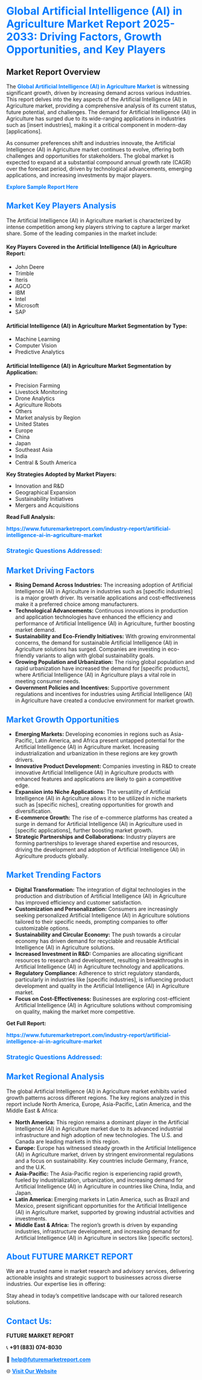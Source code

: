 <h1 style="color: #007BFF;">Global Artificial Intelligence (AI) in Agriculture Market Report 2025-2033: Driving Factors, Growth Opportunities, and Key Players</h1>

<section id="overview">
<h2>Market Report Overview</h2>
<p>The <a href="https://www.futuremarketreport.com/industry-report/artificial-intelligence-ai-in-agriculture-market" style="color: #007BFF; text-decoration: none;"><strong>Global Artificial Intelligence (AI) in Agriculture Market</strong></a> is witnessing significant growth, driven by increasing demand across various industries. This report delves into the key aspects of the Artificial Intelligence (AI) in Agriculture market, providing a comprehensive analysis of its current status, future potential, and challenges. The demand for Artificial Intelligence (AI) in Agriculture has surged due to its wide-ranging applications in industries such as [insert industries], making it a critical component in modern-day [applications].</p>
<p>As consumer preferences shift and industries innovate, the Artificial Intelligence (AI) in Agriculture market continues to evolve, offering both challenges and opportunities for stakeholders. The global market is expected to expand at a substantial compound annual growth rate (CAGR) over the forecast period, driven by technological advancements, emerging applications, and increasing investments by major players.</p>
</section>

<section id="overview">
<p><a href="https://www.futuremarketreport.com/request-sample/reportId=103215" style="color: #007BFF; text-decoration: none;"><strong>Explore Sample Report Here</strong></a></p>
</section>

<section id="key-players">
<h2 style="color: #007BFF;">Market Key Players Analysis</h2>
<p>The Artificial Intelligence (AI) in Agriculture market is characterized by intense competition among key players striving to capture a larger market share. Some of the leading companies in the market include:</p>
<h4>Key Players Covered in the Artificial Intelligence (AI) in Agriculture Report:</h4>
<ul><li>John Deere</li><li>Trimble</li><li>Iteris</li><li>AGCO</li><li>IBM</li><li>Intel</li><li>Microsoft</li><li>SAP</li></ul>
<h4>Artificial Intelligence (AI) in Agriculture Market Segmentation by Type:</h4>
<ul><li>Machine Learning</li><li>Computer Vision</li><li>Predictive Analytics</li></ul>

<h4>Artificial Intelligence (AI) in Agriculture Market Segmentation by Application:</h4>
<ul><li>Precision Farming</li><li>Livestock Monitoring</li><li>Drone Analytics</li><li>Agriculture Robots</li><li>Others</li><li>Market analysis by Region</li><li>United States</li><li>Europe</li><li>China</li><li>Japan</li><li>Southeast Asia</li><li>India</li><li>Central &amp; South America</li></ul>
<p><strong>Key Strategies Adopted by Market Players:</strong></p>
<ul>
<li>Innovation and R&D</li>
<li>Geographical Expansion</li>
<li>Sustainability Initiatives</li>
<li>Mergers and Acquisitions</li>
</ul>
</section>

<section>
<p><strong>Read Full Analysis: </strong></p><a href="https://www.futuremarketreport.com/industry-report/artificial-intelligence-ai-in-agriculture-market" style="color: #007BFF; text-decoration: none;"><strong>https://www.futuremarketreport.com/industry-report/artificial-intelligence-ai-in-agriculture-market</strong></a>
<h3 style="color: #007BFF;">Strategic Questions Addressed:</h3>
</section>

<section id="driving-factors">
<h2 style="color: #007BFF;">Market Driving Factors</h2>
<ul>
<li><strong>Rising Demand Across Industries:</strong> The increasing adoption of Artificial Intelligence (AI) in Agriculture in industries such as [specific industries] is a major growth driver. Its versatile applications and cost-effectiveness make it a preferred choice among manufacturers.</li>
<li><strong>Technological Advancements:</strong> Continuous innovations in production and application technologies have enhanced the efficiency and performance of Artificial Intelligence (AI) in Agriculture, further boosting market demand.</li>
<li><strong>Sustainability and Eco-Friendly Initiatives:</strong> With growing environmental concerns, the demand for sustainable Artificial Intelligence (AI) in Agriculture solutions has surged. Companies are investing in eco-friendly variants to align with global sustainability goals.</li>
<li><strong>Growing Population and Urbanization:</strong> The rising global population and rapid urbanization have increased the demand for [specific products], where Artificial Intelligence (AI) in Agriculture plays a vital role in meeting consumer needs.</li>
<li><strong>Government Policies and Incentives:</strong> Supportive government regulations and incentives for industries using Artificial Intelligence (AI) in Agriculture have created a conducive environment for market growth.</li>
</ul>
</section>

<section id="growth-opportunities">
<h2 style="color: #007BFF;">Market Growth Opportunities</h2>
<ul>
<li><strong>Emerging Markets:</strong> Developing economies in regions such as Asia-Pacific, Latin America, and Africa present untapped potential for the Artificial Intelligence (AI) in Agriculture market. Increasing industrialization and urbanization in these regions are key growth drivers.</li>
<li><strong>Innovative Product Development:</strong> Companies investing in R&D to create innovative Artificial Intelligence (AI) in Agriculture products with enhanced features and applications are likely to gain a competitive edge.</li>
<li><strong>Expansion into Niche Applications:</strong> The versatility of Artificial Intelligence (AI) in Agriculture allows it to be utilized in niche markets such as [specific niches], creating opportunities for growth and diversification.</li>
<li><strong>E-commerce Growth:</strong> The rise of e-commerce platforms has created a surge in demand for Artificial Intelligence (AI) in Agriculture used in [specific applications], further boosting market growth.</li>
<li><strong>Strategic Partnerships and Collaborations:</strong> Industry players are forming partnerships to leverage shared expertise and resources, driving the development and adoption of Artificial Intelligence (AI) in Agriculture products globally.</li>
</ul>
</section>

<section id="trending-factors">
<h2 style="color: #007BFF;">Market Trending Factors</h2>
<ul>
<li><strong>Digital Transformation:</strong> The integration of digital technologies in the production and distribution of Artificial Intelligence (AI) in Agriculture has improved efficiency and customer satisfaction.</li>
<li><strong>Customization and Personalization:</strong> Consumers are increasingly seeking personalized Artificial Intelligence (AI) in Agriculture solutions tailored to their specific needs, prompting companies to offer customizable options.</li>
<li><strong>Sustainability and Circular Economy:</strong> The push towards a circular economy has driven demand for recyclable and reusable Artificial Intelligence (AI) in Agriculture solutions.</li>
<li><strong>Increased Investment in R&D:</strong> Companies are allocating significant resources to research and development, resulting in breakthroughs in Artificial Intelligence (AI) in Agriculture technology and applications.</li>
<li><strong>Regulatory Compliance:</strong> Adherence to strict regulatory standards, particularly in industries like [specific industries], is influencing product development and quality in the Artificial Intelligence (AI) in Agriculture market.</li>
<li><strong>Focus on Cost-Effectiveness:</strong> Businesses are exploring cost-efficient Artificial Intelligence (AI) in Agriculture solutions without compromising on quality, making the market more competitive.</li>
</ul>
</section>

<section>
<p><strong>Get Full Report: </strong></p><a href="https://www.futuremarketreport.com/industry-report/artificial-intelligence-ai-in-agriculture-market" style="color: #007BFF; text-decoration: none;"><strong>https://www.futuremarketreport.com/industry-report/artificial-intelligence-ai-in-agriculture-market</strong></a>
<h3 style="color: #007BFF;">Strategic Questions Addressed:</h3>
</section>


<section id="regional-analysis">
<h2 style="color: #007BFF;">Market Regional Analysis</h2>
<p>The global Artificial Intelligence (AI) in Agriculture market exhibits varied growth patterns across different regions. The key regions analyzed in this report include North America, Europe, Asia-Pacific, Latin America, and the Middle East & Africa:</p>
<ul>
<li><strong>North America:</strong> This region remains a dominant player in the Artificial Intelligence (AI) in Agriculture market due to its advanced industrial infrastructure and high adoption of new technologies. The U.S. and Canada are leading markets in this region.</li>
<li><strong>Europe:</strong> Europe has witnessed steady growth in the Artificial Intelligence (AI) in Agriculture market, driven by stringent environmental regulations and a focus on sustainability. Key countries include Germany, France, and the U.K.</li>
<li><strong>Asia-Pacific:</strong> The Asia-Pacific region is experiencing rapid growth, fueled by industrialization, urbanization, and increasing demand for Artificial Intelligence (AI) in Agriculture in countries like China, India, and Japan.</li>
<li><strong>Latin America:</strong> Emerging markets in Latin America, such as Brazil and Mexico, present significant opportunities for the Artificial Intelligence (AI) in Agriculture market, supported by growing industrial activities and investments.</li>
<li><strong>Middle East & Africa:</strong> The region’s growth is driven by expanding industries, infrastructure development, and increasing demand for Artificial Intelligence (AI) in Agriculture in sectors like [specific sectors].</li>
</ul>
</section>

<footer>
<h2 style="color: #007BFF;">About FUTURE MARKET REPORT</h2>
<p>We are a trusted name in market research and advisory services, delivering actionable insights and strategic support to businesses across diverse industries. Our expertise lies in offering:</p>

<p>Stay ahead in today’s competitive landscape with our tailored research solutions.</p>

<h2 style="color: #007BFF;">Contact Us:</h2>
<p><strong>FUTURE MARKET REPORT</strong></p>
<p>📞 <strong>+91 (883) 074-8030</strong></p>
<p>📧 <strong><a href="mailto:help@futuremarketreport.com" style="color: #007BFF;">help@futuremarketreport.com</a></strong></p>
<p>🌐 <strong><a href="https://www.futuremarketreport.com/" style="color: #007BFF;">Visit Our Website</a></strong></p>
</footer>